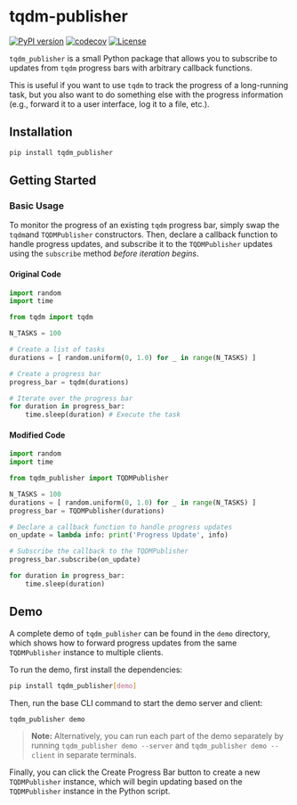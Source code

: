 # tqdm-publisher
[![PyPI version](https://badge.fury.io/py/tqdm_publisher.svg)](https://badge.fury.io/py/tqdm_publisher.svg)
[![codecov](https://codecov.io/github/catalystneuro/tqdm_publisher/coverage.svg?branch=main)](https://codecov.io/github/catalystneuro/tqdm_publisher?branch=main)
[![License](https://img.shields.io/pypi/l/tqdm_publisher.svg)](https://github.com/catalystneuro/tqdm_publisher/blob/main/license.txt)

`tqdm_publisher` is a small Python package that allows you to subscribe to updates from `tqdm` progress bars with arbitrary callback functions.

This is useful if you want to use `tqdm` to track the progress of a long-running task, but you also want to do something else with the progress information (e.g., forward it to a user interface, log it to a file, etc.).

## Installation
```bash
pip install tqdm_publisher
```
## Getting Started
### Basic Usage
To monitor the progress of an existing `tqdm` progress bar, simply swap the `tqdm`and `TQDMPublisher` constructors. Then, declare a callback function to handle progress updates, and subscribe it to the `TQDMPublisher` updates using the `subscribe` method _before iteration begins_.

#### Original Code
```python
import random
import time

from tqdm import tqdm

N_TASKS = 100

# Create a list of tasks
durations = [ random.uniform(0, 1.0) for _ in range(N_TASKS) ]

# Create a progress bar
progress_bar = tqdm(durations)

# Iterate over the progress bar
for duration in progress_bar:
    time.sleep(duration) # Execute the task
```

#### Modified Code

```python
import random
import time

from tqdm_publisher import TQDMPublisher

N_TASKS = 100
durations = [ random.uniform(0, 1.0) for _ in range(N_TASKS) ]
progress_bar = TQDMPublisher(durations)

# Declare a callback function to handle progress updates
on_update = lambda info: print('Progress Update', info)

# Subscribe the callback to the TQDMPublisher
progress_bar.subscribe(on_update)

for duration in progress_bar:
    time.sleep(duration)
```

## Demo
A complete demo of `tqdm_publisher` can be found in the `demo` directory, which shows how to forward progress updates from the same `TQDMPublisher` instance to multiple clients.

To run the demo, first install the dependencies:
```bash
pip install tqdm_publisher[demo]
```

Then, run the base CLI command to start the demo server and client:
```bash
tqdm_publisher demo
```

> **Note:** Alternatively, you can run each part of the demo separately by running `tqdm_publisher demo --server` and `tqdm_publisher demo --client` in separate terminals.

Finally, you can click the Create Progress Bar button to create a new `TQDMPublisher` instance, which will begin updating based on the `TQDMPublisher` instance in the Python script.
